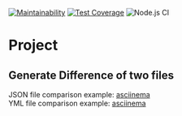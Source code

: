 [![Maintainability](https://api.codeclimate.com/v1/badges/3e27433e2f39f84f3421/maintainability)](https://codeclimate.com/github/patapiks/frontend-project-lvl2/maintainability)
[![Test Coverage](https://api.codeclimate.com/v1/badges/3e27433e2f39f84f3421/test_coverage)](https://codeclimate.com/github/patapiks/frontend-project-lvl2/test_coverage)
![Node.js CI](https://github.com/patapiks/frontend-project-lvl2/workflows/Node.js%20CI/badge.svg)  
# Project
## Generate Difference of two files  
  
JSON file comparison example: [asciinema](https://asciinema.org/a/nQ72eBKg5isITOJm2XhMAWcaN)  
YML  file comparison example: [asciinema](https://asciinema.org/a/tG22uzs6bflS3OnQOovPAHkiL)  